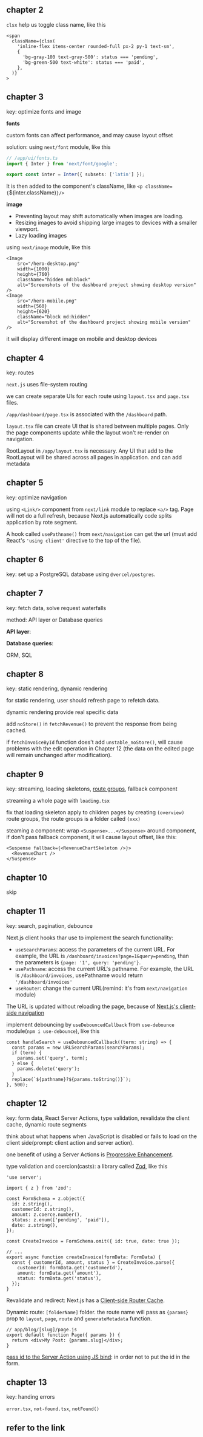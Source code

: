 ## chapter 2

`clsx` help us toggle class name, like this

```tsx
<span
  className={clsx(
    'inline-flex items-center rounded-full px-2 py-1 text-sm',
    {
      'bg-gray-100 text-gray-500': status === 'pending',
      'bg-green-500 text-white': status === 'paid',
    },
  )}
>
```

## chapter 3

key: optimize fonts and image

**fonts**

custom fonts can affect performance, and may cause layout offset

solution: using `next/font` module, like this

```ts
// /app/ui/fonts.ts
import { Inter } from 'next/font/google';

export const inter = Inter({ subsets: ['latin'] });
```

It is then added to the component's className, like `<p className={`$(inter.className)`}/>`

**image**

- Preventing layout may shift automatically when images are loading.
- Resizing images to avoid shipping large images to devices with a smaller viewport.
- Lazy loading images

using `next/image` module, like this

```tsx
<Image
    src="/hero-desktop.png"
    width={1000}
    height={760}
    className="hidden md:block"
    alt="Screenshots of the dashboard project showing desktop version"
/>
<Image
    src="/hero-mobile.png"
    width={560}
    height={620}
    className="block md:hidden"
    alt="Screenshot of the dashboard project showing mobile version"
/>
```

it will display different image on mobile and desktop devices

## chapter 4

key: routes

`next.js` uses file-system routing

we can create separate UIs for each route using `layout.tsx` and `page.tsx` files.

`/app/dashboard/page.tsx` is associated with the `/dashboard` path.

`layout.tsx` file can create UI that is shared between multiple pages. Only the page components update while the layout won't re-render on navigation.

RootLayout in `/app/layout.tsx` is necessary. Any UI that add to the RootLayout will be shared across all pages in application. and can add metadata

## chapter 5

key: optimize navigation

using `<Link/>` component from `next/link` module to replace `<a/>` tag. Page will not do a full refresh, because Next.js automatically code splits application by rote segment.

A hook called `usePathname()` from `next/navigation` can get the url (must add React's `'using client'` directive to the top of the file).

## chapter 6

key: set up a PostgreSQL database using `@vercel/postgres`.

## chapter 7

key: fetch data, solve request waterfalls

method: API layer or Database queries

**API layer**:

**Database queries**:

ORM, SQL

## chapter 8

key: static rendering, dynamic rendering

for static rendering, user should refresh page to refetch data.

dynamic rendering provide real specific data

add `noStore()` in `fetchRevenue()` to prevent the response from being cached.

if `fetchInvoiceById` function does't add `unstable_noStore()`, will cause problems with the edit operation in Chapter 12 (the data on the edited page will remain unchanged after modification).

## chapter 9

key: streaming, loading skeletons, [route groups][route-groups], fallback component

streaming a whole page with `loading.tsx`

fix that loading skeleton apply to children pages by creating `(overview)` route groups, the route groups is a folder called `(xxx)`

steaming a component: wrap `<Suspense>...</Suspense>` around component, if don't pass fallback component, it will cause layout offset, like this:

```tsx
<Suspense fallback={<RevenueChartSkeleton />}>
  <RevenueChart />
</Suspense>
```

## chapter 10

skip

## chapter 11

key: search, pagination, debounce

Next.js client hooks thar use to implement the search functionality:

- `useSearchParams`: access the parameters of the current URL. For example, the URL is `/dashboard/invoices?page=1&query=pending`, than the parameters is `{page: '1', query: 'pending'}`.
- `usePathname`: access the current URL's pathname. For example, the URL is `/dashboard/invoices`, usePathname would return `'/dashboard/invoices'`
- `useRouter`: change the current URL(remind: it's from `next/navigation` module)

The URL is updated without reloading the page, because of [Next.js's client-side navigation][Next.js's_client-side_navigation]

implement debouncing by `useDebouncedCallback` from `use-debounce` module(`npm i use-debounce`), like this

```tsx
const handleSearch = useDebouncedCallback((term: string) => {
  const params = new URLSearchParams(searchParams);
  if (term) {
    params.set('query', term);
  } else {
    params.delete('query');
  }
  replace(`${pathname}?${params.toString()}`);
}, 500);
```

## chapter 12

key: form data, React Server Actions, type validation, revalidate the client cache, dynamic route segments

think about what happens when JavaScript is disabled or fails to load on the client side(prompt: client action and server action).

one benefit of using a Server Actions is [Progressive Enhancement][Progressive_Enhancement].

type validation and coercion(casts): a library called [Zod][Zod], like this

```tsx
'use server';

import { z } from 'zod';

const FormSchema = z.object({
  id: z.string(),
  customerId: z.string(),
  amount: z.coerce.number(),
  status: z.enum(['pending', 'paid']),
  date: z.string(),
});

const CreateInvoice = FormSchema.omit({ id: true, date: true });

// ...
export async function createInvoice(formData: FormData) {
  const { customerId, amount, status } = CreateInvoice.parse({
    customerId: formData.get('customerId'),
    amount: formData.get('amount'),
    status: formData.get('status'),
  });
}
```

Revalidate and redirect: Next.js has a [Client-side Router Cache][Client-side_Router_Cache].

Dynamic route: `[folderName]` folder. the route name will pass as `{params}` prop to `layout`, `page`, `route` and `generateMetadata` function.

```tsx
// app/blog/[slug]/page.js
export default function Page({ params }) {
  return <div>My Post: {params.slug}</div>;
}
```

[pass id to the Server Action using JS bind][pass_id_to_the_Server_Action_using_JS_bind]: in order not to put the id in the form.

## chapter 13

key: handing errors

`error.tsx`, `not-found.tsx`, `notFound()`

## refer to the link

[route-groups]: https://nextjs.org/docs/app/building-your-application/routing/route-groups
[Next.js's_client-side_navigation]: https://nextjs.org/learn/dashboard-app/navigating-between-pages
[Progressive_Enhancement]: https://en.wikipedia.org/wiki/Progressive_enhancement
[Zod]: https://zod.dev/
[Client-side_Router_Cache]: https://nextjs.org/docs/app/building-your-application/caching#router-cache
[pass_id_to_the_Server_Action_using_JS_bind]: https://nextjs.org/learn/dashboard-app/mutating-data#4-pass-the-id-to-the-server-action
